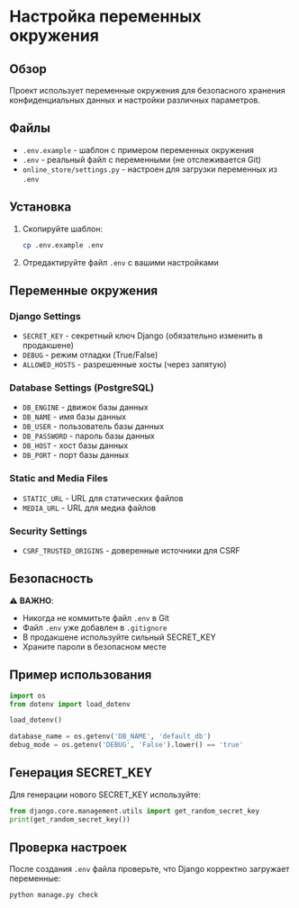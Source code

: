 # Настройка переменных окружения

## Обзор

Проект использует переменные окружения для безопасного хранения конфиденциальных данных и настройки различных параметров.

## Файлы

- `.env.example` - шаблон с примером переменных окружения
- `.env` - реальный файл с переменными (не отслеживается Git)
- `online_store/settings.py` - настроен для загрузки переменных из `.env`

## Установка

1. Скопируйте шаблон:
   ```bash
   cp .env.example .env
   ```

2. Отредактируйте файл `.env` с вашими настройками

## Переменные окружения

### Django Settings
- `SECRET_KEY` - секретный ключ Django (обязательно изменить в продакшене)
- `DEBUG` - режим отладки (True/False)
- `ALLOWED_HOSTS` - разрешенные хосты (через запятую)

### Database Settings (PostgreSQL)
- `DB_ENGINE` - движок базы данных
- `DB_NAME` - имя базы данных
- `DB_USER` - пользователь базы данных
- `DB_PASSWORD` - пароль базы данных
- `DB_HOST` - хост базы данных
- `DB_PORT` - порт базы данных

### Static and Media Files
- `STATIC_URL` - URL для статических файлов
- `MEDIA_URL` - URL для медиа файлов

### Security Settings
- `CSRF_TRUSTED_ORIGINS` - доверенные источники для CSRF

## Безопасность

⚠️ **ВАЖНО**: 
- Никогда не коммитьте файл `.env` в Git
- Файл `.env` уже добавлен в `.gitignore`
- В продакшене используйте сильный SECRET_KEY
- Храните пароли в безопасном месте

## Пример использования

```python
import os
from dotenv import load_dotenv

load_dotenv()

database_name = os.getenv('DB_NAME', 'default_db')
debug_mode = os.getenv('DEBUG', 'False').lower() == 'true'
```

## Генерация SECRET_KEY

Для генерации нового SECRET_KEY используйте:

```python
from django.core.management.utils import get_random_secret_key
print(get_random_secret_key())
```

## Проверка настроек

После создания `.env` файла проверьте, что Django корректно загружает переменные:

```bash
python manage.py check
``` 